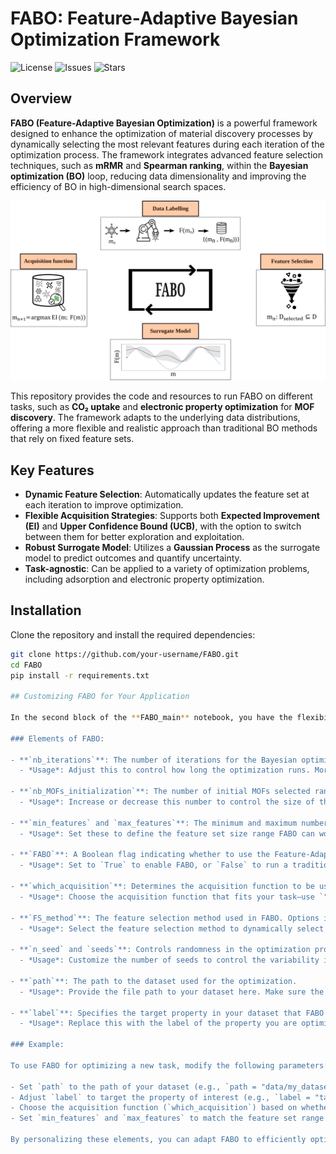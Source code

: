 # FABO: Feature-Adaptive Bayesian Optimization Framework

![License](https://img.shields.io/github/license/Mahyar-rajabi94/FABO) ![Issues](https://img.shields.io/github/issues/Mahyar-rajabi94/FABO) ![Stars](https://img.shields.io/github/stars/Mahyar-rajabi94/FABO)

## Overview

**FABO (Feature-Adaptive Bayesian Optimization)** is a powerful framework designed to enhance the optimization of material discovery processes by dynamically selecting the most relevant features during each iteration of the optimization process. The framework integrates advanced feature selection techniques, such as **mRMR** and **Spearman ranking**, within the **Bayesian optimization (BO)** loop, reducing data dimensionality and improving the efficiency of BO in high-dimensional search spaces.

![Project Demo](figures/1.svg)


This repository provides the code and resources to run FABO on different tasks, such as **CO₂ uptake** and **electronic property optimization** for **MOF discovery**. The framework adapts to the underlying data distributions, offering a more flexible and realistic approach than traditional BO methods that rely on fixed feature sets.

## Key Features

- **Dynamic Feature Selection**: Automatically updates the feature set at each iteration to improve optimization.
- **Flexible Acquisition Strategies**: Supports both **Expected Improvement (EI)** and **Upper Confidence Bound (UCB)**, with the option to switch between them for better exploration and exploitation.
- **Robust Surrogate Model**: Utilizes a **Gaussian Process** as the surrogate model to predict outcomes and quantify uncertainty.
- **Task-agnostic**: Can be applied to a variety of optimization problems, including adsorption and electronic property optimization.
  
## Installation

Clone the repository and install the required dependencies:

```bash
git clone https://github.com/your-username/FABO.git
cd FABO
pip install -r requirements.txt

## Customizing FABO for Your Application

In the second block of the **FABO_main** notebook, you have the flexibility to adjust FABO's parameters to suit your specific optimization needs. Below are the key elements you can modify and what they do:

### Elements of FABO:

- **`nb_iterations`**: The number of iterations for the Bayesian optimization process (default: `250`).  
  - *Usage*: Adjust this to control how long the optimization runs. More iterations can lead to better results, but may require more computational resources.
  
- **`nb_MOFs_initialization`**: The number of initial MOFs selected randomly from the dataset to start the optimization (default: `10`).  
  - *Usage*: Increase or decrease this number to control the size of the initial dataset. Larger initialization may provide better starting points but reduces randomness.

- **`min_features` and `max_features`**: The minimum and maximum number of features to be selected during each feature selection cycle (defaults: `5` and `20` respectively).  
  - *Usage*: Set these to define the feature set size range FABO can work with. A smaller range may make the process faster but could limit exploration of the feature space.

- **`FABO`**: A Boolean flag indicating whether to use the Feature-Adaptive Bayesian Optimization (FABO) method (`True` or `False`).  
  - *Usage*: Set to `True` to enable FABO, or `False` to run a traditional BO without adaptive feature selection.

- **`which_acquisition`**: Determines the acquisition function to be used for selecting the next sample. Options: `"EI"` (Expected Improvement), `"max y_hat"` (exploitation), or `"max sigma"` (exploration).  
  - *Usage*: Choose the acquisition function that fits your task—use `"EI"` for balanced exploration and exploitation, `"max y_hat"` for focusing on the best-known value, or `"max sigma"` for exploring uncertain regions.

- **`FS_method`**: The feature selection method used in FABO. Options include `'spearman'` or `'mRMR'`.  
  - *Usage*: Select the feature selection method to dynamically select the most informative features during the optimization. `'spearman'` is based on rank correlation, while `'mRMR'` balances redundancy and relevance.

- **`n_seed` and `seeds`**: Controls randomness in the optimization process. `n_seed` sets the number of random seeds, and `seeds` generates the list of seeds (default: `19` seeds).  
  - *Usage*: Customize the number of seeds to control the variability in your optimization process.

- **`path`**: The path to the dataset used for the optimization.  
  - *Usage*: Provide the file path to your dataset here. Make sure the dataset is in a CSV format.

- **`label`**: Specifies the target property in your dataset that FABO will optimize (e.g., `"pure_uptake_CO2_298.00_1600000"`).  
  - *Usage*: Replace this with the label of the property you are optimizing in your dataset, such as CO₂ uptake, bandgap, etc.

### Example:

To use FABO for optimizing a new task, modify the following parameters:

- Set `path` to the path of your dataset (e.g., `path = "data/my_dataset.csv"`).
- Adjust `label` to target the property of interest (e.g., `label = "target_property"`).
- Choose the acquisition function (`which_acquisition`) based on whether you want more exploration (`"max sigma"`) or exploitation (`"max y_hat"`).
- Set `min_features` and `max_features` to match the feature set range appropriate for your task.

By personalizing these elements, you can adapt FABO to efficiently optimize your material discovery tasks.

